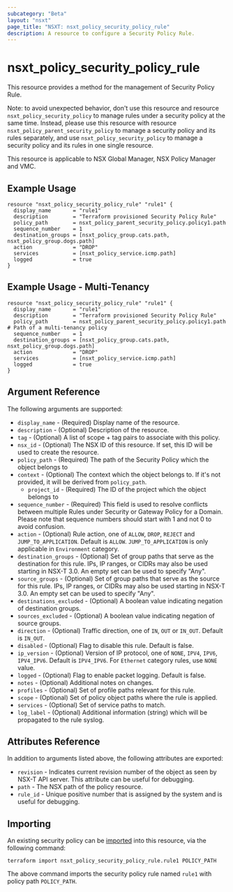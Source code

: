 ```yaml
---
subcategory: "Beta"
layout: "nsxt"
page_title: "NSXT: nsxt_policy_security_policy_rule"
description: A resource to configure a Security Policy Rule.
---
```


# nsxt_policy_security_policy_rule

This resource provides a method for the management of Security Policy Rule.

Note: to avoid unexpected behavior, don't use this resource and resource `nsxt_policy_security_policy` to manage rules under a security policy at the same time. 
Instead, please use this resource with resource `nsxt_policy_parent_security_policy` to manage a security policy and its rules separately, and use `nsxt_policy_security_policy` to manage a security policy and its rules in one single resource.

This resource is applicable to NSX Global Manager, NSX Policy Manager and VMC.

## Example Usage

```hcl
resource "nsxt_policy_security_policy_rule" "rule1" {
  display_name       = "rule1"
  description        = "Terraform provisioned Security Policy Rule"
  policy_path        = nsxt_policy_parent_security_policy.policy1.path
  sequence_number    = 1
  destination_groups = [nsxt_policy_group.cats.path, nsxt_policy_group.dogs.path]
  action             = "DROP"
  services           = [nsxt_policy_service.icmp.path]
  logged             = true
}
```

## Example Usage - Multi-Tenancy

```hcl
resource "nsxt_policy_security_policy_rule" "rule1" {
  display_name       = "rule1"
  description        = "Terraform provisioned Security Policy Rule"
  policy_path        = nsxt_policy_parent_security_policy.policy1.path # Path of a multi-tenancy policy
  sequence_number    = 1
  destination_groups = [nsxt_policy_group.cats.path, nsxt_policy_group.dogs.path]
  action             = "DROP"
  services           = [nsxt_policy_service.icmp.path]
  logged             = true
}
```

## Argument Reference

The following arguments are supported:

* `display_name` - (Required) Display name of the resource.
* `description` - (Optional) Description of the resource.
* `tag` - (Optional) A list of scope + tag pairs to associate with this policy.
* `nsx_id` - (Optional) The NSX ID of this resource. If set, this ID will be used to create the resource.
* `policy_path` - (Required) The path of the Security Policy which the object belongs to
* `context` - (Optional) The context which the object belongs to. If it's not provided, it will be derived from `policy_path`.
  * `project_id` - (Required) The ID of the project which the object belongs to
* `sequence_number` - (Required) This field is used to resolve conflicts between multiple Rules under Security or Gateway Policy for a Domain. Please note that sequence numbers should start with 1 and not 0 to avoid confusion.
* `action` - (Optional) Rule action, one of `ALLOW`, `DROP`, `REJECT` and `JUMP_TO_APPLICATION`. Default is `ALLOW`. `JUMP_TO_APPLICATION` is only applicable in `Environment` category.
* `destination_groups` - (Optional) Set of group paths that serve as the destination for this rule. IPs, IP ranges, or CIDRs may also be used starting in NSX-T 3.0. An empty set can be used to specify "Any".
* `source_groups` - (Optional) Set of group paths that serve as the source for this rule. IPs, IP ranges, or CIDRs may also be used starting in NSX-T 3.0. An empty set can be used to specify "Any".
* `destinations_excluded` - (Optional) A boolean value indicating negation of destination groups.
* `sources_excluded` - (Optional) A boolean value indicating negation of source groups.
* `direction` - (Optional) Traffic direction, one of `IN`, `OUT` or `IN_OUT`. Default is `IN_OUT`.
* `disabled` - (Optional) Flag to disable this rule. Default is false.
* `ip_version` - (Optional) Version of IP protocol, one of `NONE`, `IPV4`, `IPV6`, `IPV4_IPV6`. Default is `IPV4_IPV6`. For `Ethernet` category rules, use `NONE` value.
* `logged` - (Optional) Flag to enable packet logging. Default is false.
* `notes` - (Optional) Additional notes on changes.
* `profiles` - (Optional) Set of profile paths relevant for this rule.
* `scope` - (Optional) Set of policy object paths where the rule is applied.
* `services` - (Optional) Set of service paths to match.
* `log_label` - (Optional) Additional information (string) which will be propagated to the rule syslog.


## Attributes Reference

In addition to arguments listed above, the following attributes are exported:

* `revision` - Indicates current revision number of the object as seen by NSX-T API server. This attribute can be useful for debugging.
* `path` - The NSX path of the policy resource.
* `rule_id` - Unique positive number that is assigned by the system and is useful for debugging.

## Importing

An existing security policy can be [imported][docs-import] into this resource, via the following command:

[docs-import]: https://www.terraform.io/cli/import

```
terraform import nsxt_policy_security_policy_rule.rule1 POLICY_PATH
```

The above command imports the security policy rule named `rule1` with policy path `POLICY_PATH`.
